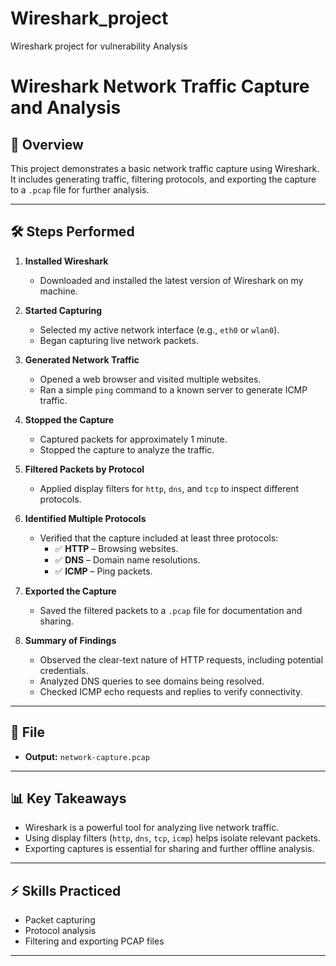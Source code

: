 # Wireshark_project
Wireshark project for vulnerability Analysis
# Wireshark Network Traffic Capture and Analysis

## 📌 Overview
This project demonstrates a basic network traffic capture using Wireshark. It includes generating traffic, filtering protocols, and exporting the capture to a `.pcap` file for further analysis.

---

## 🛠️ Steps Performed

1. **Installed Wireshark**
   - Downloaded and installed the latest version of Wireshark on my machine.

2. **Started Capturing**
   - Selected my active network interface (e.g., `eth0` or `wlan0`).
   - Began capturing live network packets.

3. **Generated Network Traffic**
   - Opened a web browser and visited multiple websites.
   - Ran a simple `ping` command to a known server to generate ICMP traffic.

4. **Stopped the Capture**
   - Captured packets for approximately 1 minute.
   - Stopped the capture to analyze the traffic.

5. **Filtered Packets by Protocol**
   - Applied display filters for `http`, `dns`, and `tcp` to inspect different protocols.

6. **Identified Multiple Protocols**
   - Verified that the capture included at least three protocols:
     - ✅ **HTTP** – Browsing websites.
     - ✅ **DNS** – Domain name resolutions.
     - ✅ **ICMP** – Ping packets.

7. **Exported the Capture**
   - Saved the filtered packets to a `.pcap` file for documentation and sharing.

8. **Summary of Findings**
   - Observed the clear-text nature of HTTP requests, including potential credentials.
   - Analyzed DNS queries to see domains being resolved.
   - Checked ICMP echo requests and replies to verify connectivity.

---

## 🔗 File
- **Output:** `network-capture.pcap`

---

## 📊 Key Takeaways
- Wireshark is a powerful tool for analyzing live network traffic.
- Using display filters (`http`, `dns`, `tcp`, `icmp`) helps isolate relevant packets.
- Exporting captures is essential for sharing and further offline analysis.

---

## ⚡ Skills Practiced
- Packet capturing
- Protocol analysis
- Filtering and exporting PCAP files

---
